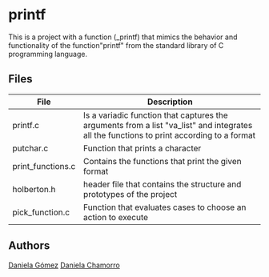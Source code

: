 # printf
This is a project with a function (_printf) that mimics the behavior and functionality of the function"printf" from the standard library of C programming language.

## Files
| File | Description |
| ---- | ------- |
| printf.c | Is a variadic function that captures the arguments from a list "va_list" and integrates all the functions to print according to a format |
| putchar.c | Function that prints a character |
| print_functions.c | Contains the functions that print the given format |
| holberton.h | header file that contains the structure and prototypes of the project |
| pick_function.c | Function that evaluates cases to choose an action to execute |

## Authors
[Daniela Gómez](https://twitter.com/darkinss)
[Daniela Chamorro](https://twitter.com/dalexach)
